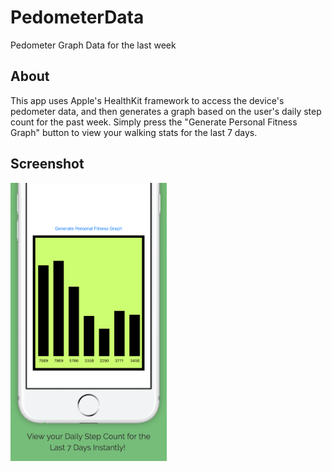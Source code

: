# PedometerData
Pedometer Graph Data for the last week

<h2>About</h2>
This app uses Apple's HealthKit framework to access the device's pedometer data, and then generates a graph based on the user's daily
step count for the past week. Simply press the "Generate Personal Fitness Graph" button to view your walking stats for the last 7 days.


<h2>Screenshot</h2>
<img src="https://github.com/millz60/PedometerData/blob/master/PedometerDataScreenshot.jpeg?raw=true" width="250">
